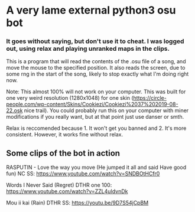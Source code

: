 # A very lame external python3 osu bot
### It goes without saying, but don't use it to cheat. I was logged out, using relax and playing unranked maps in the clips.
This is a program that will read the contents of the .osu file of a song, and move the mouse to the specified position. It also reads the screen, due to some rng in the start of the song, likely to stop exactly what I'm doing right now.
  
Note: This almost 100% will not work on your computer. This was built for one very weird resolution (1280x1048) for one skin (https://circle-people.com/wp-content/Skins/Cookiezi/Cookiezi%2037%202019-08-22.osk nice trail). You could probably run this on your computer with miner modifications if you really want, but at that point just use danser or smth.
   
Relax is reccomended because 1. It won't get you banned and 2. It's more consistent. However, it works fine without relax.

## Some clips of the bot in action
RASPUTIN - Love the way you move (He jumped it all and said Have good fun) NC SS: https://www.youtube.com/watch?v=SNDBOtHCfr0

Words I Never Said (Regret) DTHR one 100: https://www.youtube.com/watch?v=ZZL4uIdvnDk

Mou ii kai (Rain) DTHR SS: https://youtu.be/9D7S54jCpBM
